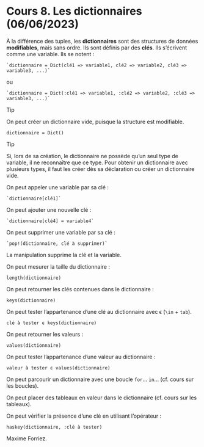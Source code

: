 # Cours 8. Les dictionnaires (06/06/2023)

À la différence des tuples, les **dictionnaires** sont des structures de données **modifiables**, mais sans ordre. Ils sont définis par des **clés**. Ils s’écrivent comme une variable. Ils se notent :

	`dictionnaire = Dict(clé1 => variable1, clé2 => variable2, clé3 => variable3, ...)`

ou

	`dictionnaire = Dict(:clé1 => variable1, :clé2 => variable2, :clé3 => variable3, ...)`

> [!TIP]
> On peut créer un dictionnaire vide, puisque la structure est modifiable.

`dictionnaire = Dict()`

> [!TIP]
> Si, lors de sa création, le dictionnaire ne possède qu’un seul type de variable, il ne reconnaître que ce type. Pour obtenir un dictionnaire avec plusieurs types, il faut les créer dès sa déclaration ou créer un dictionnaire vide.

On peut appeler une variable par sa clé :

	`dictionnaire[clé1]`

On peut ajouter une nouvelle clé :

	`dictionnaire[clé4] = variable4`

On peut supprimer une variable par sa clé :

	`pop!(dictionnaire, clé à supprimer)`

La manipulation supprime la clé et la variable.

On peut mesurer la taille du dictionnaire :

	length(dictionnaire)

On peut retourner les clés contenues dans le dictionnaire :

	keys(dictionnaire)

On peut tester l’appartenance d’une clé au dictionnaire avec ϵ (`\in` + `tab`).

	clé à tester ϵ keys(dictionnaire)

On peut retourner les valeurs :

	values(dictionnaire)

On peut tester l’appartenance d’une valeur au dictionnaire :

	valeur à tester ϵ values(dictionnaire)

On peut parcourir un dictionnaire avec une boucle `for`... `in`... (cf. cours sur les boucles).

On peut placer des tableaux en valeur dans le dictionnaire (cf. cours sur les tableaux).

On peut vérifier la présence d’une clé en utilisant l’opérateur :

	haskey(dictionnaire, :clé à tester)

Maxime Forriez.
